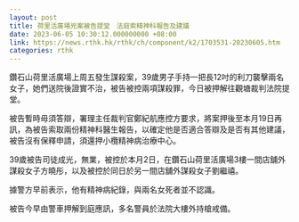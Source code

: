 ```yaml
---
layout: post
title: 荷里活廣場兇案被告提堂　法庭索精神科報告及建議
date: 2023-06-05 10:30:12.000000000 +08:00
link: https://news.rthk.hk/rthk/ch/component/k2/1703531-20230605.htm
categories: rthk
---
```


鑽石山荷里活廣場上周五發生謀殺案，39歲男子手持一把長12吋的利刀襲擊兩名女子，她們送院後證實不治，被告被控兩項謀殺罪，今日被押解往觀塘裁判法院提堂。

被告暫時毋須答辯，署理主任裁判官鄭紀航應控方要求，將案押後至本月19日再訊，為被告索取兩份精神科醫生報告，以確定他是否適合答辯及是否有其他建議，被告沒有保釋申請，須還押小欖精神病治療中心。

39歲被告司徒成光，無業，被控於本月2日，在鑽石山荷里活廣場3樓一間店舖外謀殺女子方曉彤，以及被控於同日於另一間店舖外謀殺女子劉繼禧。

據警方早前表示，他有精神病紀錄，與兩名女死者並不認識。

被告今早由警車押解到庭應訊，多名警員於法院大樓外持槍戒備。
